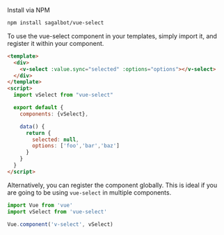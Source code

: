 Install via NPM
```bash
npm install sagalbot/vue-select
```

To use the vue-select component in your templates, simply import it, and register it within your component.

```html
<template>
  <div>
    <v-select :value.sync="selected" :options="options"></v-select>
  </div>
</template>
<script>
  import vSelect from "vue-select"

  export default {
    components: {vSelect},

    data() {
      return {
        selected: null,
        options: ['foo','bar','baz']
      }
    }
  }
</script>
```

Alternatively, you can register the component globally. This is ideal if you are going to be using `vue-select` in multiple components.

```js
import Vue from 'vue'
import vSelect from 'vue-select'

Vue.component('v-select', vSelect)
```